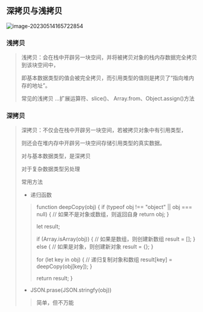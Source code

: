 ## 深拷贝与浅拷贝

![image-20230514165722854](C:\Users\KXL\AppData\Roaming\Typora\typora-user-images\image-20230514165722854.png)

### 浅拷贝

>浅拷贝：会在栈中开辟另一块空间，并将被拷贝对象的栈内存数据完全拷贝到该块空间中，
>
>即基本数据类型的值会被完全拷贝，而引用类型的值则是拷贝了“指向堆内存的地址”。
>
>常见的浅拷贝 …扩展运算符、slice()、 Array.from、Object.assign()方法

### 深拷贝

>深拷贝：不仅会在栈中开辟另一块空间，若被拷贝对象中有引用类型，
>
>则还会在堆内存中开辟另一块空间存储引用类型的真实数据。
>
>对与基本数据类型，是深拷贝
>
>对于复杂数据类型另处理
>
>常用方法
>
>* 递归函数
>
>  >function deepCopy(obj) {
>  >  if (typeof obj !== "object" || obj === null) {
>  >    // 如果不是对象或数组，则返回自身
>  >    return obj;
>  >  }
>  >
>  >  let result;
>  >
>  >  if (Array.isArray(obj)) {
>  >    // 如果是数组，则创建新数组
>  >    result = [];
>  >  } else {
>  >    // 如果是对象，则创建新对象
>  >    result = {};
>  >  }
>  >
>  >  for (let key in obj) {
>  >    // 递归复制对象和数组
>  >    result[key] = deepCopy(obj[key]);
>  >  }
>  >
>  >  return result;
>  >}
>
>* JSON.prase(JSON.stringfy(obj))
>
>  > 简单，但不万能



